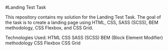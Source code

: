 #Landing Test Task

This repository contains my solution for the Landing Test Task. The goal of the task is to create a landing page using HTML, CSS, SASS (SCSS), BEM methodology, CSS Flexbox, and CSS Grid.

Technologies Used:
HTML
CSS
SASS (SCSS)
BEM (Block Element Modifier) methodology
CSS Flexbox
CSS Grid
